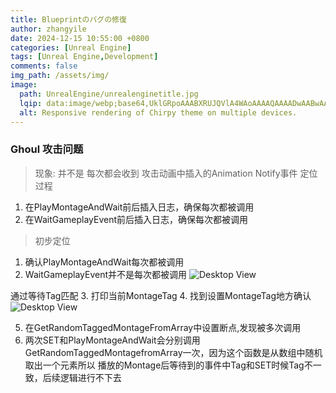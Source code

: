```yaml
---
title: Blueprintのバグの修復
author: zhangyile
date: 2024-12-15 10:55:00 +0800
categories: [Unreal Engine]
tags: [Unreal Engine,Development]
comments: false
img_path: /assets/img/
image:
  path: UnrealEngine/unrealenginetitle.jpg
  lqip: data:image/webp;base64,UklGRpoAAABXRUJQVlA4WAoAAAAQAAAADwAABwAAQUxQSDIAAAARL0AmbZurmr57yyIiqE8oiG0bejIYEQTgqiDA9vqnsUSI6H+oAERp2HZ65qP/VIAWAFZQOCBCAAAA8AEAnQEqEAAIAAVAfCWkAALp8sF8rgRgAP7o9FDvMCkMde9PK7euH5M1m6VWoDXf2FkP3BqV0ZYbO6NA/VFIAAAA
  alt: Responsive rendering of Chirpy theme on multiple devices.
---
```


### Ghoul 攻击问题
> 现象: 
并不是 每次都会收到 攻击动画中插入的Animation Notify事件
> 定位过程  
1. 在PlayMontageAndWait前后插入日志，确保每次都被调用
2. 在WaitGameplayEvent前后插入日志，确保每次都被调用
> 初步定位
1. 确认PlayMontageAndWait每次都被调用
2. WaitGameplayEvent并不是每次都被调用
![Desktop View](UnrealEngine/bp_bug/1111.jpg)

通过等待Tag匹配
3. 打印当前MontageTag
4. 找到设置MontageTag地方确认
![Desktop View](UnrealEngine/bp_bug/2222.jpg)

5. 在GetRandomTaggedMontageFromArray中设置断点,发现被多次调用
6. 两次SET和PlayMontageAndWait会分别调用GetRandomTaggedMontagefromArray一次，因为这个函数是从数组中随机取出一个元素所以 播放的Montage后等待到的事件中Tag和SET时候Tag不一致，后续逻辑进行不下去